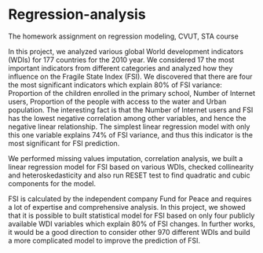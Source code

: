 # Regression-analysis
The homework assignment on regression modeling, CVUT, STA course


In this project, we analyzed various global World development indicators (WDIs) for 177 countries for the 2010 year. We considered 17 the most important indicators from different categories and analyzed how they influence on the Fragile State Index (FSI). We discovered that there are four the most significant indicators which explain 80% of FSI variance: Proportion of the children enrolled in the primary school, Number of Internet users, Proportion of the people with access to the water and Urban population. The interesting fact is that the Number of Internet users and FSI has the lowest negative correlation among other variables, and hence the negative linear relationship. The simplest linear regression model with only this one variable explains 74% of FSI variance, and thus this indicator is the most significant for FSI prediction.

We performed missing values imputation, correlation analysis, we built a linear regression model for FSI based on various WDIs, checked collinearity and heteroskedasticity and also run RESET test to find quadratic and cubic components for the model. 

FSI is calculated by the independent company Fund for Peace and requires a lot of expertise and comprehensive analysis. In this project, we showed that it is possible to built statistical model for FSI based on only four publicly available WDI variables which explain 80% of FSI changes. In further works, it would be a good direction to consider other 970 different WDIs and build a more complicated model to improve the prediction of FSI.
